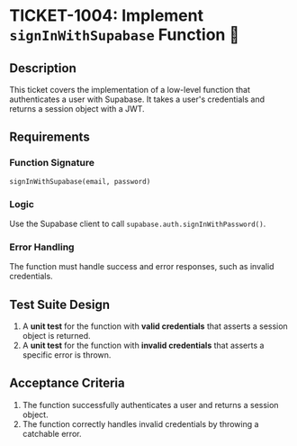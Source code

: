 # TICKET-1004: Implement `signInWithSupabase` Function 🔑

## Description
This ticket covers the implementation of a low-level function that authenticates a user with Supabase. It takes a user's credentials and returns a session object with a JWT.

## Requirements

### Function Signature
`signInWithSupabase(email, password)`

### Logic
Use the Supabase client to call `supabase.auth.signInWithPassword()`.

### Error Handling
The function must handle success and error responses, such as invalid credentials.

## Test Suite Design
1. A **unit test** for the function with **valid credentials** that asserts a session object is returned.
2. A **unit test** for the function with **invalid credentials** that asserts a specific error is thrown.

## Acceptance Criteria
1. The function successfully authenticates a user and returns a session object.
2. The function correctly handles invalid credentials by throwing a catchable error. 